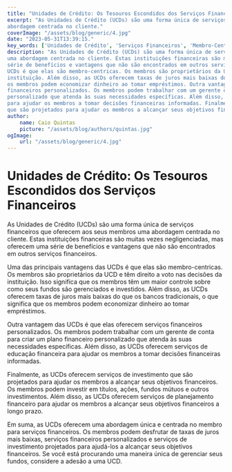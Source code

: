 ```yaml
---
title: "Unidades de Crédito: Os Tesouros Escondidos dos Serviços Financeiros"
excerpt: "As Unidades de Crédito (UCDs) são uma forma única de serviços financeiros que oferecem aos seus membros uma
abordagem centrada no cliente."
coverImage: "/assets/blog/generic/4.jpg"
date: "2023-05-31T13:39:15."
key_words: ['Unidades de Crédito', 'Serviços Financeiros', 'Membro-Centricas', 'Taxas de Juros', 'Serviços de Investimento']
description: "As Unidades de Crédito (UCDs) são uma forma única de serviços financeiros que oferecem aos seus membros
uma abordagem centrada no cliente. Estas instituições financeiras são muitas vezes negligenciadas, mas oferecem uma
série de benefícios e vantagens que não são encontrados em outros serviços financeiros. Uma das principais vantagens das
UCDs é que elas são membro-centricas. Os membros são proprietários da UCD e têm direito a voto nas decisões da
instituição. Além disso, as UCDs oferecem taxas de juros mais baixas do que os bancos tradicionais, o que significa que
os membros podem economizar dinheiro ao tomar empréstimos. Outra vantagem das UCDs é que elas oferecem serviços
financeiros personalizados. Os membros podem trabalhar com um gerente de conta para criar um plano financeiro
personalizado que atenda às suas necessidades específicas. Além disso, as UCDs oferecem serviços de educação financeira
para ajudar os membros a tomar decisões financeiras informadas. Finalmente, as UCDs oferecem serviços de investimento
que são projetados para ajudar os membros a alcançar seus objetivos financeiros."
author:
    name: Caio Quintas
    picture: "/assets/blog/authors/quintas.jpg"
ogImage:
    url: "/assets/blog/generic/4.jpg"
---
```


# Unidades de Crédito: Os Tesouros Escondidos dos Serviços Financeiros

As Unidades de Crédito (UCDs) são uma forma única de serviços financeiros que oferecem aos seus membros uma abordagem
centrada no cliente. Estas instituições financeiras são muitas vezes negligenciadas, mas oferecem uma série de
benefícios e vantagens que não são encontrados em outros serviços financeiros.

Uma das principais vantagens das UCDs é que elas são membro-centricas. Os membros são proprietários da UCD e têm direito
a voto nas decisões da instituição. Isso significa que os membros têm um maior controle sobre como seus fundos são
gerenciados e investidos. Além disso, as UCDs oferecem taxas de juros mais baixas do que os bancos tradicionais, o que
significa que os membros podem economizar dinheiro ao tomar empréstimos.

Outra vantagem das UCDs é que elas oferecem serviços financeiros personalizados. Os membros podem trabalhar com um
gerente de conta para criar um plano financeiro personalizado que atenda às suas necessidades específicas. Além disso,
as UCDs oferecem serviços de educação financeira para ajudar os membros a tomar decisões financeiras informadas.

Finalmente, as UCDs oferecem serviços de investimento que são projetados para ajudar os membros a alcançar seus
objetivos financeiros. Os membros podem investir em títulos, ações, fundos mútuos e outros investimentos. Além disso, as
UCDs oferecem serviços de planejamento financeiro para ajudar os membros a alcançar seus objetivos financeiros a longo
prazo.

Em suma, as UCDs oferecem uma abordagem única e centrada no membro para serviços financeiros. Os membros podem desfrutar
de taxas de juros mais baixas, serviços financeiros personalizados e serviços de investimento projetados para ajudá-los
a alcançar seus objetivos financeiros. Se você está procurando uma maneira única de gerenciar seus fundos, considere a
adesão a uma UCD.